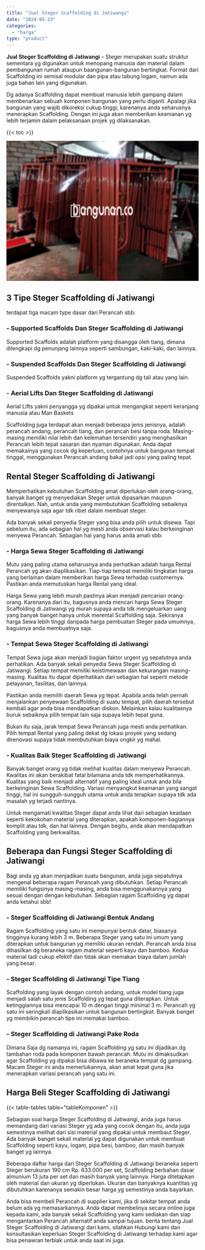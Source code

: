 ```yaml
---
title: "Jual Steger Scaffolding di Jatiwangi"
date: "2024-05-23"
categories: 
  - "harga"
type: "product"
---
```


**Jual Steger Scaffolding di Jatiwangi** – Steger merupakan suatu struktur sementara yg digunakan untuk menopang manusia dan material dalam pembangunan rumah ataupun baangunan-bangunan bertingkat. Format dari Scaffolding ini semisal modular dan pipa atau tabung logam, namun ada juga bahan lain yang digunakan.

Dg adanya Scaffolding dapat membuat manusia lebih gampang dalam membenarkan sebuah komponen bangunan yang perlu diganti. Apalagi jika bangunan yang wajib dikoreksi cukup tinggi, karenanya anda seharusnya menerapkan Scaffolding. Dengan ini juga akan memberikan keamanan yg lebih terjamin dalam pelaksanaan projek yg dilaksanakan.

{{< toc >}}

![Jual Steger Scaffolding di Jatiwangi](/images/sewa-scaffolding-steger-05.png)

## 3 Tipe Steger Scaffolding di Jatiwangi

terdapat tiga macam type dasar dari Perancah sbb:

### \- Supported Scaffolds Dan Steger Scaffolding di Jatiwangi

Supported Scaffolds adalah platform yang disangga oleh tiang, dimana dilengkapi dg penunjang lainnya seperti sambungan, kaki-kaki, dan lainnya.

### \- Suspended Scaffolds Dan Steger Scaffolding di Jatiwangi

Suspended Scaffolds yakni platform yg tergantung dg tali atau yang lain.

### \- Aerial Lifts Dan Steger Scaffolding di Jatiwangi

Aerial Lifts yakni penyangga yg dipakai untuk mengangkat seperti keranjang manusia atau Man Baskets

Scaffolding juga terdapat akan menjadi beberapa jenis jenisnya, adalah perancah andang, perancah tiang, dan perancah besi tanpa roda. Masing-masing memiliki nilai lebih dan kelemahan tersendiri yang menghasilkan Perancah lebih tepat sasaran dan nyaman digunakan. Anda dapat memakainya yang cocok dg keperluan, contohnya untuk bangunan tempat tinggal, menggunakan Perancah andang bakal jadi opsi yang paling tepat.

## Rental Steger Scaffolding di Jatiwangi

Memperhatikan kebutuhan Scaffolding amat diperlukan oleh orang-orang, banyak banget yg menyediakan Steger untuk dipasarkan maupun direntalkan. Nah, untuk anda yang membutuhkan Scaffolding sebaiknya menyewanya saja agar tdk ribet dalam membuat steger.

Ada banyak sekali penyedia Steger yang bisa anda pilih untuk disewa. Tapi sebelum itu, ada sebagian hal yg mesti anda observasi kalau berkeinginan menyewa Perancah. Sebagian hal yang harus anda amati sbb:

### \- Harga Sewa Steger Scaffolding di Jatiwangi

Mutu yang paling utama seharusnya anda perhatikan adalah harga Rental Perancah yg akan diaplikasikan. Tiap-tiap tempat memiliki tingkatan harga yang berlainan dalam memberikan harga Sewa terhadap customernya. Pastikan anda memutuskan harga Rental yang ideal.

Harga Sewa yang lebih murah pastinya akan menjadi pencarian orang-orang. Karenanya dari itu, bagusnya anda mencari harga Sewa Steger Scaffolding di Jatiwangi yg murah supaya anda tdk mengeluarkan uang yang banyak banget hanya untuk merental Scaffolding saja. Sekiranya harga Sewa lebih tinggi daripada harga pembuatan Steger pada umumnya, bagusnya anda membuatnya saja.

### \- Tempat Sewa Steger Scaffolding di Jatiwangi

Tempat Sewa juga akan menjadi bagian faktor urgent yg sepatutnya anda perhatikan. Ada banyak sekali penyedia Sewa Steger Scaffolding di Jatiwangi. Setiap tempat memiliki keistimewaan dan kekurangan masing-masing. Kualitas itu dapat diperhatikan dari sebagian hal seperti metode pelayanan, fasilitas, dan lainnya.

Pastikan anda memilih daerah Sewa yg tepat. Apabila anda telah pernah menjalankan penyewaan Scaffolding di suatu tempat, pilih daerah tersebut kembali agar anda bisa mendapatkan diskon. Melainkan kalau kualitasnya buruk sebaiknya pilih tempat lain saja supaya lebih tepat guna.

Bukan itu saja, jarak tempat Sewa Perancah juga mesti anda perhatikan. Pilih tempat Rental yang paling dekat dg lokasi proyek yang sedang direnovasi supaya tidak membutuhkan biaya ongkir yg mahal.

### \- Kualitas Baik Steger Scaffolding di Jatiwangi

Banyak banget orang yg tidak melihat kualitas dalam menyewa Perancah. Kwalitas ini akan berakibat fatal bilamana anda tdk memperhatikannya. Kualitas yang baik menjadi alternatif yang paling ideal untuk anda bila berkeinginan Sewa Scaffolding. Variasi menyangkut keamanan yang sangat tinggi, hal ini sungguh-sungguh utama untuk anda terapkan supaya tdk ada masalah yg terjadi nantinya.

Untuk mengamati kwalitas Steger dapat anda lihat dari sebagian keadaan seperti kekokohan material yang diterapkan, apakah komponen-bagiannya komplit atau tdk, dan hal lainnya. Dengan begitu, anda akan mendapatkan Scaffolding yang berkwalitas.

## Beberapa dan Fungsi Steger Scaffolding di Jatiwangi

Bagi anda yg akan menjadikan suatu bangunan, anda juga sepatutnya mengenal beberapa ragam Perancah yang dibutuhkan. Setiap Perancah memiliki fungsinya masing-masing, anda bisa menggunakannya yang sesuai dengan dengan kebutuhan. Sebagian ragam Scaffolding yg dapat anda ketahui sbb!

### \- Steger Scaffolding di Jatiwangi Bentuk Andang

Ragam Scaffolding yang satu ini mempunyai bentuk datar, biasanya tingginya kurang lebih 3 m. Beberapa Steger yang satu ini umum yang diterapkan untuk bangunan yg memiliki ukuran rendah. Perancah anda bisa dihasilkan dg beraneka ragam material seperti kayu dan bamboo. Kedua material tadi cukup efektif dan tidak akan memakan biaya dalam jumlah yang besar.

### \- Steger Scaffolding di Jatiwangi Tipe Tiang

Scaffolding yang layak dengan contoh andang, untuk model tiang juga menjadi salah satu jenis Scaffolding yg tepat guna diterapkan. Untuk ketinggiannya bisa mencapai 10 m dengan tinggi minimal 3 m. Perancah yg satu ini seringkali diaplikasikan untuk bangunan bertingkat. Banyak banget yg membikin perancah tipe ini memakai bamboo.

### \- Steger Scaffolding di Jatiwangi Pake Roda

Dimana Saja dg namanya ini, ragam Scaffolding yg satu ini dijadikan dg tambahan roda pada komponen bawah perancah. Mutu ini dimaksudkan agar Scaffolding yg dipakai bisa dibawa ke beraneka tempat dg gampang. Macam Steger ini anda memerlukannya, akan amat tepat guna jika menerapkan variasi perancah yang satu ini.

## Harga Beli Steger Scaffolding di Jatiwangi

{{< table-tables table="tableKomponen" >}}

Sebagian soal harga Steger Scaffolding di Jatiwangi, anda juga harus memandang dari variasi Steger yg ada yang cocok dengan itu, anda juga semestinya melihat dari sisi material yang dipakai untuk membaut Steger. Ada banyak banget sekali material yg dapat digunakan untuk membuat Scaffolding seperti kayu, logam, pipa besi, bamboo, dan masih banyak banget yg lainnya.

Beberapa daftar harga dari Steger Scaffolding di Jatiwangi beraneka seperti Steger berukuran 190 cm Rp. 633.000 per set, Scaffolding berbahan dasar almunium 13 juta per set dan masih banyak yang lainnya. Harga ditetapkan oleh material dan ukuran yg diperlukan. Ukuran dan banyaknya kuantitas yg dibutuhkan karenanya semakin besar harga yg semestinya anda bayarkan.

Anda bisa membeli Perancah di supplier kami, jika di sekitar tempat anda belum ada yg memasarkannya. Anda dapat membelinya secara online juga kepada kami, ada banyak sekali Scaffolding yang kami sediakan dan siap mengantarkan Perancah alternatif anda sampai tujuan. berita tentang Jual Steger Scaffolding di Jatiwangi dari kami, silahkan Hubungi kami dan konsultasikan keperluan Steger Scaffolding di Jatiwangi terhadap kami agar bisa penawran terbiak untuk anda saat ini juga.
